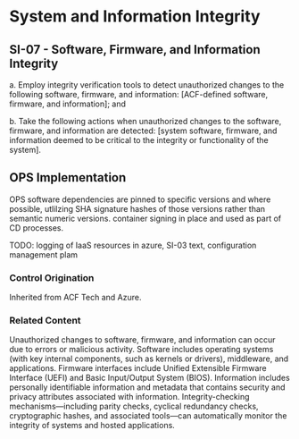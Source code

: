 # System and Information Integrity
## SI-07 - Software, Firmware, and Information Integrity

a. Employ integrity verification tools to detect unauthorized changes to the following software, firmware, and information: [ACF-defined software, firmware, and information]; and

b. Take the following actions when unauthorized changes to the software, firmware, and information are detected: [system software, firmware, and information deemed to be critical to the integrity or functionality of the system].

## OPS Implementation

OPS software dependencies are pinned to specific versions and where possible, utlilzing SHA signature hashes of those versions rather than semantic numeric versions. container signing in place and used as part of CD processes. 

TODO: logging of IaaS resources in azure, SI-03 text, configuration management plam

### Control Origination

Inherited from ACF Tech and Azure.

### Related Content

Unauthorized changes to software, firmware, and information can occur due to errors or malicious activity. Software includes operating systems (with key internal components, such as kernels or drivers), middleware, and applications. Firmware interfaces include Unified Extensible Firmware Interface (UEFI) and Basic Input/Output System (BIOS). Information includes personally identifiable information and metadata that contains security and privacy attributes associated with information. Integrity-checking mechanisms—including parity checks, cyclical redundancy checks, cryptographic hashes, and associated tools—can automatically monitor the integrity of systems and hosted applications.
